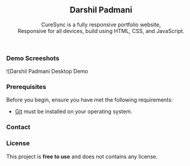 <div align="center">
  
  <br />
  <br />

  <h2 align="center">Darshil Padmani</h2>

 CureSync is a fully responsive portfolio website, <br />Responsive for all devices, build using HTML, CSS, and JavaScript.


</div>

<br />

### Demo Screeshots

![Darshil Padmani Desktop Demo

### Prerequisites

Before you begin, ensure you have met the following requirements:

* [Git](https://git-scm.com/downloads "Download Git") must be installed on your operating system.


### Contact


### License

This project is **free to use** and does not contains any license.
